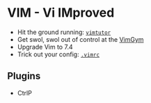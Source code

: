 # VIM - Vi IMproved

+ Hit the ground running: [`vimtutor`][vimtutor]
+ Get swol, swol out of control at the [VimGym][vim-gym]
+ Upgrade Vim to 7.4
+ Trick out your config: [`.vimrc`][vimrc]

## Plugins

+ CtrlP

[vim-gym]: ./part1/vim-gym.md
[vimtutor]: ./part1/vimtutor.md
[vimrc]: ./part1/vimrc.md
